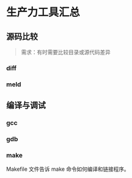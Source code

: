 # 生产力工具汇总



## 源码比较

> 需求：有时需要比较目录或源代码差异

### diff



### meld



## 编译与调试



### gcc



### gdb



### make

Makefile 文件告诉 make 命令如何编译和链接程序。